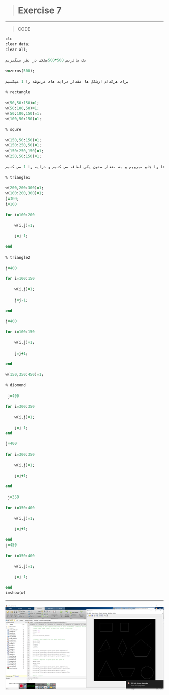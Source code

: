 > # Exercise 7
> 
***
>CODE
 
```ruby
clc
clear data;
clear all;

یک ماتریس 500*500مشکی در نظر میگیریم

w=zeros(500);

برای هرکدام ازشکل ها مقدار درایه های مربوطه را 1 میکنیم

% rectangle

w(50,50:150)=1;
w(50:100,50)=1;
w(50:100,150)=1;
w(100,50:150)=1;

% squre

w(150,50:150)=1;
w(150:250,50)=1;
w(150:250,150)=1;
w(250,50:150)=1;

برای رسم اضلاع مورب مثلث و لوزی به ترتیب سطرها را جلو میرویم و به مقدار ستون یکی اضافه می کنیم و درایه را 1 می کنیم.

% triangle1

w(200,200:300)=1;
w(100:200,300)=1;
j=300;
i=100

for i=100:200
    
    w(i,j)=1;
    
    j=j-1;
    
end

% triangle2

j=400

for i=100:150

    w(i,j)=1;
    
    j=j-1;
    
end

j=400

for i=100:150

    w(i,j)=1;
    
    j=j+1;
    
end

w(150,350:450)=1;

% diomond

 j=400
 
for i=300:350

    w(i,j)=1;
    
    j=j-1;
end

j=400

for i=300:350

    w(i,j)=1;
    
    j=j+1;
    
end 

 j=350
 
for i=350:400

    w(i,j)=1;
    
    j=j+1;
    
end
j=450

for i=350:400

    w(i,j)=1;
    
    j=j-1;
    
end 
imshow(w) 
```
***
![alt text](https://github.com/semnan-university-ai/image-processing-class/blob/3c90faf383ed7f9d035c6f61340956814d2d1e38/excersiecs/alirezachaji/7/Exce07.png)



